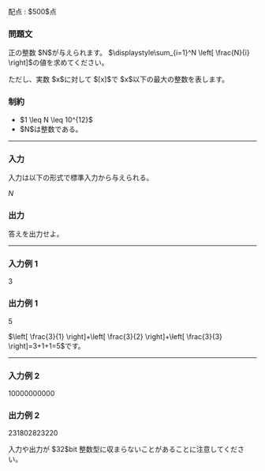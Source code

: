 
<div>

<span>

<span>

<p>
配点 : $500$点
</p>

<div>

<section>

### **問題文**

<p>
正の整数 $N$が与えられます。
$\displaystyle\sum_{i=1}^N \left[ \frac{N}{i} \right]$の値を求めてください。
</p>

<p>
ただし、実数 $x$に対して $[x]$で $x$以下の最大の整数を表します。
</p>

</section>

</div>

<div>

<section>

### **制約**

<ul>

<li>
$1 \leq N \leq 10^{12}$
</li>

<li>
$N$は整数である。
</li>

</ul>

</section>

</div>

---

<div>

<div>

<section>

### **入力**

<p>
入力は以下の形式で標準入力から与えられる。
</p>

<div>

$N$
</div>

</section>

</div>

<div>

<section>

### **出力**

<p>
答えを出力せよ。
</p>

</section>

</div>

</div>

---

<div>

<section>

### **入力例 1**

<div>

3

</div>

</section>

</div>

<div>

<section>

### **出力例 1**

<div>

5

</div>

<p>
$\left[ \frac{3}{1} \right]+\left[ \frac{3}{2} \right]+\left[ \frac{3}{3} \right]=3+1+1=5$です。
</p>

</section>

</div>

---

<div>

<section>

### **入力例 2**

<div>

10000000000

</div>

</section>

</div>

<div>

<section>

### **出力例 2**

<div>

231802823220

</div>

<p>
入力や出力が $32$bit 整数型に収まらないことがあることに注意してください。
</p>

</section>

</div>

</span>

</span>

</div>
